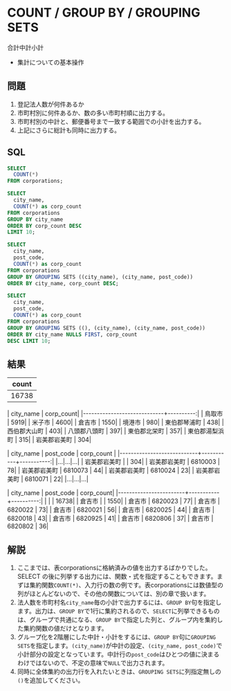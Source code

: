 # COUNT / GROUP BY / GROUPING SETS

合計中計小計 

- 集計についての基本操作

## 問題

1. 登記法人数が何件あるか
2. 市町村別に何件あるか、数の多い市町村順に出力する。
3. 市町村別の中計と、郵便番号まで一致する範囲での小計を出力する。
4. 上記にさらに総計も同時に出力する。

## SQL

```sql
SELECT
  COUNT(*)
FROM corporations; 
```

```sql
SELECT
  city_name,
  COUNT(*) as corp_count
FROM corporations 
GROUP BY city_name
ORDER BY corp_count DESC
LIMIT 10;
```

```sql
SELECT
  city_name,
  post_code,
  COUNT(*) as corp_count
FROM corporations
GROUP BY GROUPING SETS ((city_name), (city_name, post_code))
ORDER BY city_name, corp_count DESC;
```

```sql
SELECT
  city_name,
  post_code,
  COUNT(*) as corp_count
FROM corporations
GROUP BY GROUPING SETS ((), (city_name), (city_name, post_code))
ORDER BY city_name NULLS FIRST, corp_count
DESC LIMIT 10;
```

## 結果

|count| 
|-----|
|16738|

|          city_name          | corp_count| 
|-----------------------------+----------:|
| 鳥取市                      |       5919|
| 米子市                      |       4600|
| 倉吉市                      |       1550|
| 境港市                      |        980|
| 東伯郡琴浦町                |        438|
| 西伯郡大山町                |        403|
| 八頭郡八頭町                |        397|
| 東伯郡北栄町                |        357|
| 東伯郡湯梨浜町              |        315|
| 岩美郡岩美町                |        304|
 
|         city_name          | post_code | corp_count |
|----------------------------+-----------+-----------:|
|…|…|…|
| 岩美郡岩美町               |           |        304|
| 岩美郡岩美町               | 6810003   |         78|
| 岩美郡岩美町               | 6810073   |         44|
| 岩美郡岩美町               | 6810024   |         23|
| 岩美郡岩美町               | 6810071   |         22|
|…|…|…|
 
|        city_name       | post_code | corp_count|
|------------------------+-----------+----------:|
|                        |           |      16738|
| 倉吉市                  |           |       1550|
| 倉吉市                  | 6820023   |         77|
| 倉吉市                  | 6820022   |         73|
| 倉吉市                  | 6820021   |         56|
| 倉吉市                  | 6820025   |         44|
| 倉吉市                  | 6820018   |         43|
| 倉吉市                  | 6820925   |         41|
| 倉吉市                  | 6820806   |         37|
| 倉吉市                  | 6820802   |         36|


## 解説

1. ここまでは、表corporationsに格納済みの値を出力するばかりでした。SELECT の後に列挙する出力には、関数・式を指定することもできます。まずは集約関数`COUNT(*)`、入力行の数の例です。表corporationsには数値型の列がほとんどないので、その他の関数については、別の章で扱います。
2. 法人数を市町村名`city_name`毎の小計で出力するには、`GROUP BY`句を指定します。出力は、`GROUP BY`で1行に集約されるので、`SELECT`に列挙できるものは、グループで共通になる、`GROUP BY`で指定した列と、グループ内を集約した集約関数の値だけとなります。
3. グループ化を2階層にした中計・小計をするには、`GROUP BY`句に`GROUPING SETS`を指定します。`(city_name)`が中計の設定、`(city_name, post_code)`で小計部分の設定となっています。中計行の`post_code`はひとつの値に決まるわけではないので、不定の意味で`NULL`で出力されます。
4. 同時に全体集約の出力行を入れたいときは、`GROUPING SETS`に列指定無しの`()`を追加してください。
